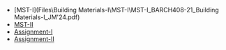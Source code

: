 - [MST-I](Files\Building Materials-I\MST-I\MST-I_BARCH408-21_Building Materials-I_JM'24.pdf)
- [MST-II]()
- [Assignment-I]()
- [Assignment-II]()
